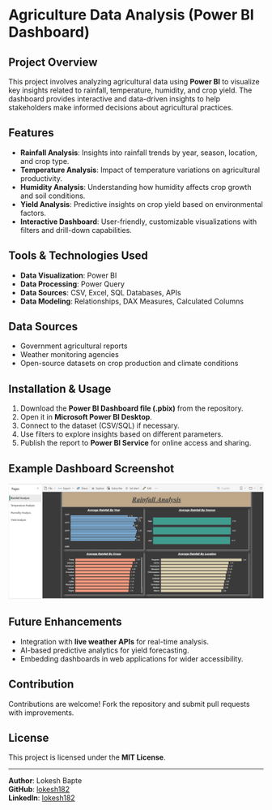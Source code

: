 # Agriculture Data Analysis (Power BI Dashboard)

## Project Overview
This project involves analyzing agricultural data using **Power BI** to visualize key insights related to rainfall, temperature, humidity, and crop yield. The dashboard provides interactive and data-driven insights to help stakeholders make informed decisions about agricultural practices.

## Features
- **Rainfall Analysis**: Insights into rainfall trends by year, season, location, and crop type.
- **Temperature Analysis**: Impact of temperature variations on agricultural productivity.
- **Humidity Analysis**: Understanding how humidity affects crop growth and soil conditions.
- **Yield Analysis**: Predictive insights on crop yield based on environmental factors.
- **Interactive Dashboard**: User-friendly, customizable visualizations with filters and drill-down capabilities.

## Tools & Technologies Used
- **Data Visualization**: Power BI
- **Data Processing**: Power Query
- **Data Sources**: CSV, Excel, SQL Databases, APIs
- **Data Modeling**: Relationships, DAX Measures, Calculated Columns

## Data Sources
- Government agricultural reports
- Weather monitoring agencies
- Open-source datasets on crop production and climate conditions

## Installation & Usage
1. Download the **Power BI Dashboard file (.pbix)** from the repository.
2. Open it in **Microsoft Power BI Desktop**.
3. Connect to the dataset (CSV/SQL) if necessary.
4. Use filters to explore insights based on different parameters.
5. Publish the report to **Power BI Service** for online access and sharing.

## Example Dashboard Screenshot
![Dashboard Screenshot](image.png)

## Future Enhancements
- Integration with **live weather APIs** for real-time analysis.
- AI-based predictive analytics for yield forecasting.
- Embedding dashboards in web applications for wider accessibility.

## Contribution
Contributions are welcome! Fork the repository and submit pull requests with improvements.

## License
This project is licensed under the **MIT License**.

---
**Author**: Lokesh Bapte  
**GitHub**: [lokesh182](https://github.com/lokesh182)  
**LinkedIn**: [lokesh182](https://linkedin.com/in/lokesh182)
